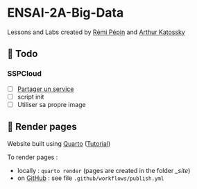 # ENSAI-2A-Big-Data

Lessons and Labs created by [Rémi Pépin](https://github.com/HealerMikado/panorama_big_data_2021) and [Arthur Katossky](https://github.com/katossky/panorama-bigdata)

## :construction: Todo

### SSPCloud

- [ ] [Partager un service](https://inseefrlab.github.io/docs.sspcloud.fr/docs/fr/configure.html)
- [ ] script init
- [ ] Utiliser sa propre image

## :rocket: Render pages

Website built using [Quarto](https://quarto.org/) ([Tutorial](https://ludo2ne.github.io/Quarto-tuto/))

To render pages :

- locally : `quarto render` (pages are created in the folder *_site*)
- on [GitHub](https://ludo2ne.github.io/ENSAI-2A-Big-Data) : see file `.github/workflows/publish.yml`
